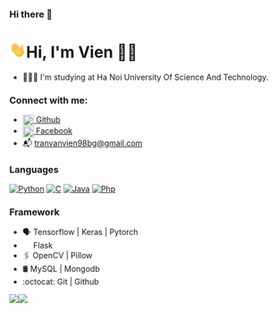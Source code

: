 ### Hi there 👋
# <img src="https://raw.githubusercontent.com/ABSphreak/ABSphreak/master/gifs/Hi.gif" width="30px">Hi, I'm Vien 👨‍💻
- 👨🏻‍💻 I'm studying at Ha Noi University Of Science And Technology.


<p align="left">
<h3 align="left">Connect with me:</h3>

* <a href="https://github.com/tranvien98" target="blank"><img align="center" src="https://user-images.githubusercontent.com/48142689/99891123-13477280-2c99-11eb-8a5d-e79cb8896d28.gif" height="20" width="20" /> Github</a>
* <a href="https://www.facebook.com/tran.vien.2509" target="blank"><img align="center" src="https://i.imgur.com/mWO1ozE.png" height="20" width="20" /> Facebook</a> 
* :mailbox_with_mail: tranvanvien98bg@gmail.com

### Languages
[![Python](https://img.shields.io/badge/-Python-fff?&logo=python)](https://github.com/tranvien98?tab=repositories&q=&type=&language=python)
[![C](https://img.shields.io/badge/-C-fff?&logo=C)](https://github.com/tranvien98?tab=repositories&q=&type=&language=c)
[![Java](https://img.shields.io/badge/-Java-fff?&logo=Java&logoColor=007396)](https://github.com/tranvien98?tab=repositories&q=&type=&language=java)
[![Php](https://img.shields.io/badge/-Php-fff?&logo=Php&logoColor=007396)](https://github.com/tranvien98?tab=repositories&q=&type=&language=Php)

### Framework

* 🗣 Tensorflow | Keras | Pytorch
* <img height="15" width="15" src="https://svgshare.com/i/9oy.svg" /> Flask
* 🖇️ OpenCV | Pillow
* 🛢️ MySQL | Mongodb
* :octocat: Git | Github


<a href="https://www.adamalston.com/"><img height="137.3px" src="https://github-readme-stats.vercel.app/api?username=tranvien98&hide_title=true&hide_border=true&show_icons=true&include_all_commits=true&count_private=true&line_height=21&text_color=000&icon_color=000&bg_color=0,ea6161,ffc64d,fffc4d,52fa5a&theme=graywhite" /><!-- wi*quL3fcV --><img height="137.3px" src="https://github-readme-stats.vercel.app/api/top-langs/?username=tranvien98&hide=html&hide_title=true&hide_border=true&layout=compact&langs_count=7&exclude_repo=comp426&text_color=000&icon_color=fff&bg_color=0,52fa5a,4dfcff,c64dff&theme=graywhite" /></a>
